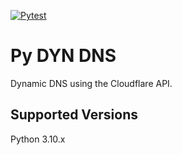 [![Pytest](https://github.com/Scotten-Labs/python-template/actions/workflows/pytest.yml/badge.svg)](https://github.com/Scotten-Labs/python-template/actions/workflows/pytest.yml)

# Py DYN DNS

Dynamic DNS using the Cloudflare API.

## Supported Versions

Python 3.10.x
